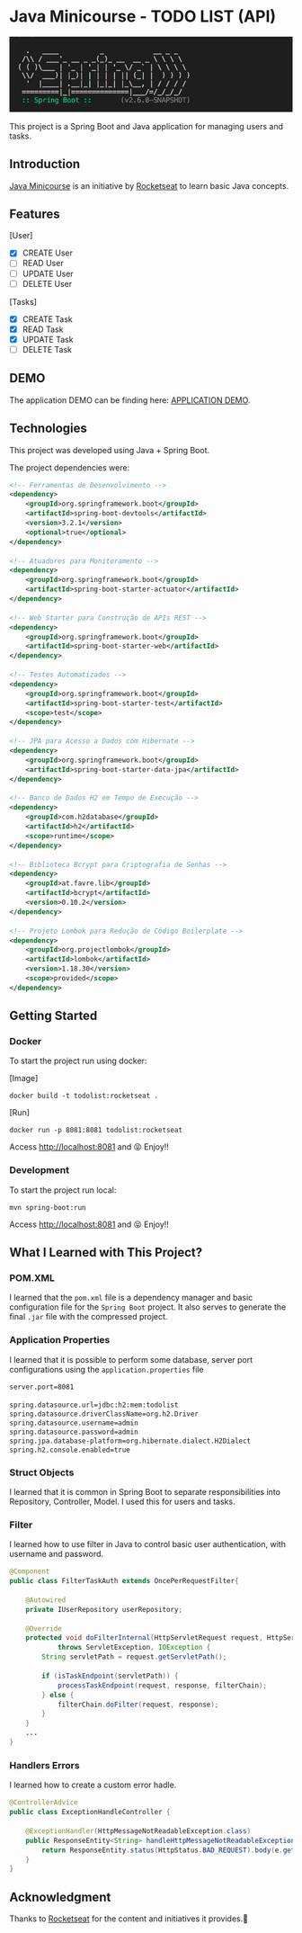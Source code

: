 # Java Minicourse - TODO LIST (API)

![Banner](.github/banner.png)

This project is a Spring Boot and Java application for managing users and tasks.

## Introduction

[Java Minicourse](https://app.rocketseat.com.br/classroom/minicurso-java) is an initiative by [Rocketseat](https://app.rocketseat.com.br/) to learn basic Java concepts.

## Features

[User]
- [X] CREATE User
- [ ] READ   User
- [ ] UPDATE User
- [ ] DELETE User

[Tasks]
- [X] CREATE Task
- [X] READ   Task
- [X] UPDATE Task
- [ ] DELETE Task

## DEMO

The application DEMO can be finding here: [APPLICATION DEMO](https://todolist-java-ar2s.onrender.com/).

## Technologies

This project was developed using Java + Spring Boot.

The project dependencies were:

```xml
<!-- Ferramentas de Desenvolvimento -->
<dependency>
    <groupId>org.springframework.boot</groupId>
    <artifactId>spring-boot-devtools</artifactId>
    <version>3.2.1</version>
    <optional>true</optional>
</dependency>

<!-- Atuadores para Monitoramento -->
<dependency>
    <groupId>org.springframework.boot</groupId>
    <artifactId>spring-boot-starter-actuator</artifactId>
</dependency>

<!-- Web Starter para Construção de APIs REST -->
<dependency>
    <groupId>org.springframework.boot</groupId>
    <artifactId>spring-boot-starter-web</artifactId>
</dependency>

<!-- Testes Automatizados -->
<dependency>
    <groupId>org.springframework.boot</groupId>
    <artifactId>spring-boot-starter-test</artifactId>
    <scope>test</scope>
</dependency>

<!-- JPA para Acesso a Dados com Hibernate -->
<dependency>
    <groupId>org.springframework.boot</groupId>
    <artifactId>spring-boot-starter-data-jpa</artifactId>
</dependency>

<!-- Banco de Dados H2 em Tempo de Execução -->
<dependency>
    <groupId>com.h2database</groupId>
    <artifactId>h2</artifactId>
    <scope>runtime</scope>
</dependency>

<!-- Biblioteca Bcrypt para Criptografia de Senhas -->
<dependency>
    <groupId>at.favre.lib</groupId>
    <artifactId>bcrypt</artifactId>
    <version>0.10.2</version>
</dependency>

<!-- Projeto Lombok para Redução de Código Boilerplate -->
<dependency>
    <groupId>org.projectlombok</groupId>
    <artifactId>lombok</artifactId>
    <version>1.18.30</version>
    <scope>provided</scope>
</dependency>
```

## Getting Started



### Docker

To start the project run using docker:


[Image]
```shell
docker build -t todolist:rocketseat .
```

[Run]
```shell
docker run -p 8081:8081 todolist:rocketseat
```

Access [http://localhost:8081](http://localhost:8081) and 😝 Enjoy!!

### Development

To start the project run local:

```shell
mvn spring-boot:run
```

Access [http://localhost:8081](http://localhost:8081) and 😝 Enjoy!!

## What I Learned with This Project?

### POM.XML

I learned that the `pom.xml` file is a dependency manager and basic configuration file for the `Spring Boot` project. It also serves to generate the final `.jar` file with the compressed project.

### Application Properties

I learned that it is possible to perform some database, server port configurations using the `application.properties` file

```
server.port=8081

spring.datasource.url=jdbc:h2:mem:todolist
spring.datasource.driverClassName=org.h2.Driver
spring.datasource.username=admin
spring.datasource.password=admin
spring.jpa.database-platform=org.hibernate.dialect.H2Dialect
spring.h2.console.enabled=true
```

### Struct Objects

I learned that it is common in Spring Boot to separate responsibilities into Repository, Controller, Model. I used this for users and tasks.

### Filter

I learned how to use filter in Java to control basic user authentication, with username and password.

```java
@Component
public class FilterTaskAuth extends OncePerRequestFilter{

    @Autowired
    private IUserRepository userRepository;

    @Override
    protected void doFilterInternal(HttpServletRequest request, HttpServletResponse response, FilterChain filterChain)
            throws ServletException, IOException {
        String servletPath = request.getServletPath();

        if (isTaskEndpoint(servletPath)) {
            processTaskEndpoint(request, response, filterChain);
        } else {
            filterChain.doFilter(request, response);
        }
    }
    ...
}
```

### Handlers Errors

I learned how to create a custom error hadle.

```java
@ControllerAdvice
public class ExceptionHandleController {
    
    @ExceptionHandler(HttpMessageNotReadableException.class)
    public ResponseEntity<String> handleHttpMessageNotReadableException(HttpMessageNotReadableException e) {
        return ResponseEntity.status(HttpStatus.BAD_REQUEST).body(e.getMostSpecificCause().getMessage());
    }
}

```

## Acknowledgment

Thanks to [Rocketseat](https://app.rocketseat.com.br/) for the content and initiatives it provides.🚀